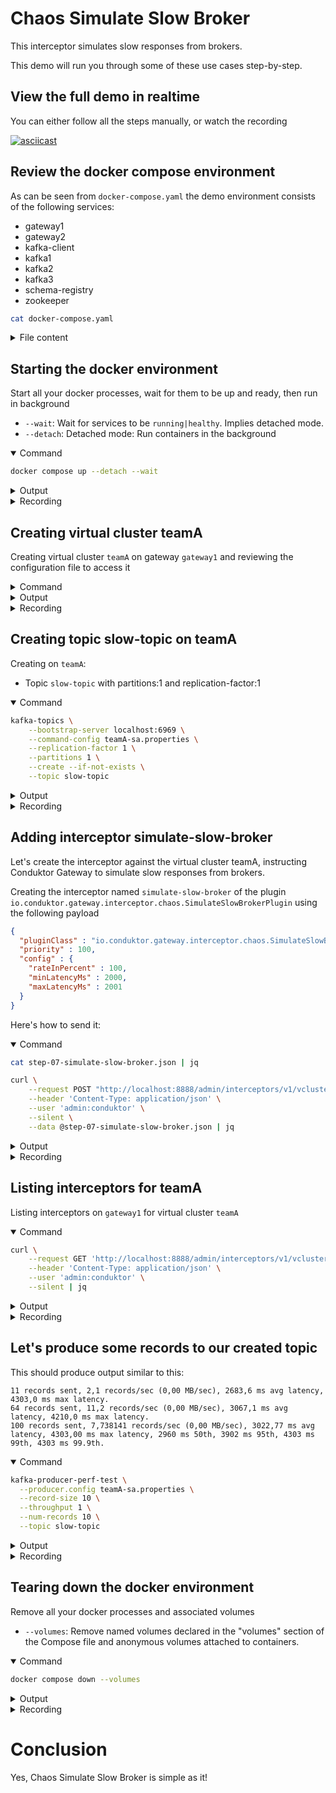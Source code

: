 # Chaos Simulate Slow Broker

This interceptor simulates slow responses from brokers.

This demo will run you through some of these use cases step-by-step.

## View the full demo in realtime




You can either follow all the steps manually, or watch the recording

[![asciicast](https://asciinema.org/a/f0q5DZ9KSv6TuWiEMjP0SHzFs.svg)](https://asciinema.org/a/f0q5DZ9KSv6TuWiEMjP0SHzFs)

## Review the docker compose environment

As can be seen from `docker-compose.yaml` the demo environment consists of the following services:

* gateway1
* gateway2
* kafka-client
* kafka1
* kafka2
* kafka3
* schema-registry
* zookeeper

```sh
cat docker-compose.yaml
```

<details>
<summary>File content</summary>

```yaml
version: '3.7'
services:
  zookeeper:
    image: confluentinc/cp-zookeeper:latest
    hostname: zookeeper
    container_name: zookeeper
    environment:
      ZOOKEEPER_CLIENT_PORT: 2801
      ZOOKEEPER_TICK_TIME: 2000
    healthcheck:
      test: nc -zv 0.0.0.0 2801 || exit 1
      interval: 5s
      retries: 25
  kafka1:
    hostname: kafka1
    container_name: kafka1
    image: confluentinc/cp-kafka:latest
    ports:
    - 19092:19092
    environment:
      KAFKA_BROKER_ID: 1
      KAFKA_ZOOKEEPER_CONNECT: zookeeper:2801
      KAFKA_LISTENERS: INTERNAL://:9092,EXTERNAL_SAME_HOST://:19092
      KAFKA_ADVERTISED_LISTENERS: INTERNAL://kafka1:9092,EXTERNAL_SAME_HOST://localhost:19092
      KAFKA_LISTENER_SECURITY_PROTOCOL_MAP: INTERNAL:PLAINTEXT,EXTERNAL_SAME_HOST:PLAINTEXT
      KAFKA_INTER_BROKER_LISTENER_NAME: INTERNAL
      KAFKA_GROUP_INITIAL_REBALANCE_DELAY_MS: 0
      KAFKA_LOG4J_LOGGERS: kafka.authorizer.logger=INFO
      KAFKA_LOG4J_ROOT_LOGLEVEL: WARN
      KAFKA_AUTO_CREATE_TOPICS_ENABLE: false
    depends_on:
      zookeeper:
        condition: service_healthy
    healthcheck:
      test: nc -zv kafka1 9092 || exit 1
      interval: 5s
      retries: 25
  kafka2:
    hostname: kafka2
    container_name: kafka2
    image: confluentinc/cp-kafka:latest
    ports:
    - 19093:19093
    environment:
      KAFKA_BROKER_ID: 2
      KAFKA_ZOOKEEPER_CONNECT: zookeeper:2801
      KAFKA_LISTENERS: INTERNAL://:9093,EXTERNAL_SAME_HOST://:19093
      KAFKA_ADVERTISED_LISTENERS: INTERNAL://kafka2:9093,EXTERNAL_SAME_HOST://localhost:19093
      KAFKA_LISTENER_SECURITY_PROTOCOL_MAP: INTERNAL:PLAINTEXT,EXTERNAL_SAME_HOST:PLAINTEXT
      KAFKA_INTER_BROKER_LISTENER_NAME: INTERNAL
      KAFKA_GROUP_INITIAL_REBALANCE_DELAY_MS: 0
      KAFKA_LOG4J_LOGGERS: kafka.authorizer.logger=INFO
      KAFKA_LOG4J_ROOT_LOGLEVEL: WARN
      KAFKA_AUTO_CREATE_TOPICS_ENABLE: false
    depends_on:
      zookeeper:
        condition: service_healthy
    healthcheck:
      test: nc -zv kafka2 9093 || exit 1
      interval: 5s
      retries: 25
  kafka3:
    image: confluentinc/cp-kafka:latest
    hostname: kafka3
    container_name: kafka3
    ports:
    - 19094:19094
    environment:
      KAFKA_BROKER_ID: 3
      KAFKA_ZOOKEEPER_CONNECT: zookeeper:2801
      KAFKA_LISTENERS: INTERNAL://:9094,EXTERNAL_SAME_HOST://:19094
      KAFKA_ADVERTISED_LISTENERS: INTERNAL://kafka3:9094,EXTERNAL_SAME_HOST://localhost:19094
      KAFKA_LISTENER_SECURITY_PROTOCOL_MAP: INTERNAL:PLAINTEXT,EXTERNAL_SAME_HOST:PLAINTEXT
      KAFKA_INTER_BROKER_LISTENER_NAME: INTERNAL
      KAFKA_GROUP_INITIAL_REBALANCE_DELAY_MS: 0
      KAFKA_LOG4J_LOGGERS: kafka.authorizer.logger=INFO
      KAFKA_LOG4J_ROOT_LOGLEVEL: WARN
      KAFKA_AUTO_CREATE_TOPICS_ENABLE: false
    depends_on:
      zookeeper:
        condition: service_healthy
    healthcheck:
      test: nc -zv kafka3 9094 || exit 1
      interval: 5s
      retries: 25
  schema-registry:
    image: confluentinc/cp-schema-registry:latest
    hostname: schema-registry
    container_name: schema-registry
    ports:
    - 8081:8081
    environment:
      SCHEMA_REGISTRY_HOST_NAME: schema-registry
      SCHEMA_REGISTRY_KAFKASTORE_BOOTSTRAP_SERVERS: kafka1:9092,kafka2:9093,kafka3:9094
      SCHEMA_REGISTRY_LOG4J_ROOT_LOGLEVEL: WARN
      SCHEMA_REGISTRY_LISTENERS: http://0.0.0.0:8081
      SCHEMA_REGISTRY_KAFKASTORE_TOPIC: _schemas
      SCHEMA_REGISTRY_SCHEMA_REGISTRY_GROUP_ID: schema-registry
    volumes:
    - type: bind
      source: .
      target: /clientConfig
      read_only: true
    depends_on:
      kafka1:
        condition: service_healthy
      kafka2:
        condition: service_healthy
      kafka3:
        condition: service_healthy
    healthcheck:
      test: nc -zv schema-registry 8081 || exit 1
      interval: 5s
      retries: 25
  gateway1:
    image: conduktor/conduktor-gateway:3.0.0
    hostname: gateway1
    container_name: gateway1
    environment:
      KAFKA_BOOTSTRAP_SERVERS: kafka1:9092,kafka2:9093,kafka3:9094
      GATEWAY_ADVERTISED_HOST: localhost
      GATEWAY_MODE: VCLUSTER
      GATEWAY_SECURITY_PROTOCOL: SASL_PLAINTEXT
      GATEWAY_FEATURE_FLAGS_ANALYTICS: false
    depends_on:
      kafka1:
        condition: service_healthy
      kafka2:
        condition: service_healthy
      kafka3:
        condition: service_healthy
    ports:
    - 6969:6969
    - 6970:6970
    - 6971:6971
    - 8888:8888
    healthcheck:
      test: curl localhost:8888/health
      interval: 5s
      retries: 25
  gateway2:
    image: conduktor/conduktor-gateway:3.0.0
    hostname: gateway2
    container_name: gateway2
    environment:
      KAFKA_BOOTSTRAP_SERVERS: kafka1:9092,kafka2:9093,kafka3:9094
      GATEWAY_ADVERTISED_HOST: localhost
      GATEWAY_MODE: VCLUSTER
      GATEWAY_SECURITY_PROTOCOL: SASL_PLAINTEXT
      GATEWAY_FEATURE_FLAGS_ANALYTICS: false
      GATEWAY_START_PORT: 7969
    depends_on:
      kafka1:
        condition: service_healthy
      kafka2:
        condition: service_healthy
      kafka3:
        condition: service_healthy
    ports:
    - 7969:7969
    - 7970:7970
    - 7971:7971
    - 8889:8888
    healthcheck:
      test: curl localhost:8888/health
      interval: 5s
      retries: 25
  kafka-client:
    image: confluentinc/cp-kafka:latest
    hostname: kafka-client
    container_name: kafka-client
    command: sleep infinity
    volumes:
    - type: bind
      source: .
      target: /clientConfig
      read_only: true
networks:
  demo: null
```

</details>

## Starting the docker environment

Start all your docker processes, wait for them to be up and ready, then run in background

* `--wait`: Wait for services to be `running|healthy`. Implies detached mode.
* `--detach`: Detached mode: Run containers in the background

<details open>
<summary>Command</summary>



```sh
docker compose up --detach --wait
```



</details>
<details>
<summary>Output</summary>

```
 Network chaos-simulate-slow-broker_default  Creating
 Network chaos-simulate-slow-broker_default  Created
 Container kafka-client  Creating
 Container zookeeper  Creating
 Container zookeeper  Created
 Container kafka-client  Created
 Container kafka2  Creating
 Container kafka1  Creating
 Container kafka3  Creating
 Container kafka1  Created
 Container kafka3  Created
 Container kafka2  Created
 Container gateway2  Creating
 Container gateway1  Creating
 Container schema-registry  Creating
 Container schema-registry  Created
 Container gateway2  Created
 Container gateway1  Created
 Container zookeeper  Starting
 Container kafka-client  Starting
 Container zookeeper  Started
 Container kafka-client  Started
 Container zookeeper  Waiting
 Container zookeeper  Waiting
 Container zookeeper  Waiting
 Container zookeeper  Healthy
 Container kafka1  Starting
 Container zookeeper  Healthy
 Container kafka2  Starting
 Container zookeeper  Healthy
 Container kafka3  Starting
 Container kafka1  Started
 Container kafka3  Started
 Container kafka2  Started
 Container kafka2  Waiting
 Container kafka3  Waiting
 Container kafka2  Waiting
 Container kafka3  Waiting
 Container kafka1  Waiting
 Container kafka1  Waiting
 Container kafka2  Waiting
 Container kafka3  Waiting
 Container kafka1  Waiting
 Container kafka3  Healthy
 Container kafka2  Healthy
 Container kafka1  Healthy
 Container kafka1  Healthy
 Container kafka2  Healthy
 Container kafka3  Healthy
 Container kafka1  Healthy
 Container gateway2  Starting
 Container kafka2  Healthy
 Container gateway1  Starting
 Container kafka3  Healthy
 Container schema-registry  Starting
 Container gateway1  Started
 Container schema-registry  Started
 Container gateway2  Started
 Container zookeeper  Waiting
 Container kafka1  Waiting
 Container kafka2  Waiting
 Container kafka3  Waiting
 Container schema-registry  Waiting
 Container gateway1  Waiting
 Container gateway2  Waiting
 Container kafka-client  Waiting
 Container kafka-client  Healthy
 Container kafka2  Healthy
 Container zookeeper  Healthy
 Container kafka3  Healthy
 Container kafka1  Healthy
 Container gateway2  Healthy
 Container schema-registry  Healthy
 Container gateway1  Healthy

```

</details>
<details>
<summary>Recording</summary>

[![asciicast](https://asciinema.org/a/u2IY5LM9WIDDhrACMAVmR3XFm.svg)](https://asciinema.org/a/u2IY5LM9WIDDhrACMAVmR3XFm)

</details>

## Creating virtual cluster teamA

Creating virtual cluster `teamA` on gateway `gateway1` and reviewing the configuration file to access it

<details>
<summary>Command</summary>



```sh
# Generate virtual cluster teamA with service account sa
token=$(curl \
    --request POST "http://localhost:8888/admin/vclusters/v1/vcluster/teamA/username/sa" \
    --header 'Content-Type: application/json' \
    --user 'admin:conduktor' \
    --silent \
    --data-raw '{"lifeTimeSeconds": 7776000}' | jq -r ".token")

# Create access file
echo  """
bootstrap.servers=localhost:6969
security.protocol=SASL_PLAINTEXT
sasl.mechanism=PLAIN
sasl.jaas.config=org.apache.kafka.common.security.plain.PlainLoginModule required username='sa' password='$token';
""" > teamA-sa.properties

# Review file
cat teamA-sa.properties
```



</details>
<details>
<summary>Output</summary>

```

bootstrap.servers=localhost:6969
security.protocol=SASL_PLAINTEXT
sasl.mechanism=PLAIN
sasl.jaas.config=org.apache.kafka.common.security.plain.PlainLoginModule required username='sa' password='eyJhbGciOiJIUzI1NiJ9.eyJ1c2VybmFtZSI6InNhIiwidmNsdXN0ZXIiOiJ0ZWFtQSIsImV4cCI6MTcyMDQ3MDQzMX0.EjKZwXYB7D3EzcLdwqKTOXj0GHUeQ8X3dNsVlJm-hws';


```

</details>
<details>
<summary>Recording</summary>

[![asciicast](https://asciinema.org/a/UWfroOLWwc8immBp9QTTby92z.svg)](https://asciinema.org/a/UWfroOLWwc8immBp9QTTby92z)

</details>

## Creating topic slow-topic on teamA

Creating on `teamA`:

* Topic `slow-topic` with partitions:1 and replication-factor:1

<details open>
<summary>Command</summary>



```sh
kafka-topics \
    --bootstrap-server localhost:6969 \
    --command-config teamA-sa.properties \
    --replication-factor 1 \
    --partitions 1 \
    --create --if-not-exists \
    --topic slow-topic
```



</details>
<details>
<summary>Output</summary>

```
Created topic slow-topic.

```

</details>
<details>
<summary>Recording</summary>

[![asciicast](https://asciinema.org/a/ZFESoE5w6k2HrCMi93mPbRUHV.svg)](https://asciinema.org/a/ZFESoE5w6k2HrCMi93mPbRUHV)

</details>

## Adding interceptor simulate-slow-broker

Let's create the interceptor against the virtual cluster teamA, instructing Conduktor Gateway to simulate slow responses from brokers.

Creating the interceptor named `simulate-slow-broker` of the plugin `io.conduktor.gateway.interceptor.chaos.SimulateSlowBrokerPlugin` using the following payload

```json
{
  "pluginClass" : "io.conduktor.gateway.interceptor.chaos.SimulateSlowBrokerPlugin",
  "priority" : 100,
  "config" : {
    "rateInPercent" : 100,
    "minLatencyMs" : 2000,
    "maxLatencyMs" : 2001
  }
}
```

Here's how to send it:

<details open>
<summary>Command</summary>



```sh
cat step-07-simulate-slow-broker.json | jq

curl \
    --request POST "http://localhost:8888/admin/interceptors/v1/vcluster/teamA/interceptor/simulate-slow-broker" \
    --header 'Content-Type: application/json' \
    --user 'admin:conduktor' \
    --silent \
    --data @step-07-simulate-slow-broker.json | jq
```



</details>
<details>
<summary>Output</summary>

```json
{
  "pluginClass": "io.conduktor.gateway.interceptor.chaos.SimulateSlowBrokerPlugin",
  "priority": 100,
  "config": {
    "rateInPercent": 100,
    "minLatencyMs": 2000,
    "maxLatencyMs": 2001
  }
}
{
  "message": "simulate-slow-broker is created"
}

```

</details>
<details>
<summary>Recording</summary>

[![asciicast](https://asciinema.org/a/LfbaWQEoWrH060M6ZUcKBLdxt.svg)](https://asciinema.org/a/LfbaWQEoWrH060M6ZUcKBLdxt)

</details>

## Listing interceptors for teamA

Listing interceptors on `gateway1` for virtual cluster `teamA`

<details open>
<summary>Command</summary>



```sh
curl \
    --request GET 'http://localhost:8888/admin/interceptors/v1/vcluster/teamA' \
    --header 'Content-Type: application/json' \
    --user 'admin:conduktor' \
    --silent | jq
```



</details>
<details>
<summary>Output</summary>

```json
{
  "interceptors": [
    {
      "name": "simulate-slow-broker",
      "pluginClass": "io.conduktor.gateway.interceptor.chaos.SimulateSlowBrokerPlugin",
      "priority": 100,
      "timeoutMs": 9223372036854775807,
      "config": {
        "rateInPercent": 100,
        "minLatencyMs": 2000,
        "maxLatencyMs": 2001
      }
    }
  ]
}

```

</details>
<details>
<summary>Recording</summary>

[![asciicast](https://asciinema.org/a/1eXffwBmLZLD0rKeLZbwjaw2e.svg)](https://asciinema.org/a/1eXffwBmLZLD0rKeLZbwjaw2e)

</details>

## Let's produce some records to our created topic

This should produce output similar to this:

```
11 records sent, 2,1 records/sec (0,00 MB/sec), 2683,6 ms avg latency, 4303,0 ms max latency.
64 records sent, 11,2 records/sec (0,00 MB/sec), 3067,1 ms avg latency, 4210,0 ms max latency.
100 records sent, 7,738141 records/sec (0,00 MB/sec), 3022,77 ms avg latency, 4303,00 ms max latency, 2960 ms 50th, 3902 ms 95th, 4303 ms 99th, 4303 ms 99.9th.
```

<details open>
<summary>Command</summary>



```sh
kafka-producer-perf-test \
  --producer.config teamA-sa.properties \
  --record-size 10 \
  --throughput 1 \
  --num-records 10 \
  --topic slow-topic
```



</details>
<details>
<summary>Output</summary>

```
5 records sent, 1,0 records/sec (0,00 MB/sec), 2093,4 ms avg latency, 2300,0 ms max latency.
5 records sent, 1,0 records/sec (0,00 MB/sec), 2018,0 ms avg latency, 2025,0 ms max latency.
10 records sent, 0,972290 records/sec (0,00 MB/sec), 2055,70 ms avg latency, 2300,00 ms max latency, 2025 ms 50th, 2300 ms 95th, 2300 ms 99th, 2300 ms 99.9th.

```

</details>
<details>
<summary>Recording</summary>

[![asciicast](https://asciinema.org/a/7YsrvC1nwH4EvtNVnWZxDFTML.svg)](https://asciinema.org/a/7YsrvC1nwH4EvtNVnWZxDFTML)

</details>

## Tearing down the docker environment

Remove all your docker processes and associated volumes

* `--volumes`: Remove named volumes declared in the "volumes" section of the Compose file and anonymous volumes attached to containers.

<details open>
<summary>Command</summary>



```sh
docker compose down --volumes
```



</details>
<details>
<summary>Output</summary>

```
 Container schema-registry  Stopping
 Container kafka-client  Stopping
 Container gateway1  Stopping
 Container gateway2  Stopping
 Container gateway1  Stopped
 Container gateway1  Removing
 Container gateway1  Removed
 Container gateway2  Stopped
 Container gateway2  Removing
 Container gateway2  Removed
 Container schema-registry  Stopped
 Container schema-registry  Removing
 Container schema-registry  Removed
 Container kafka1  Stopping
 Container kafka3  Stopping
 Container kafka2  Stopping
 Container kafka1  Stopped
 Container kafka1  Removing
 Container kafka1  Removed
 Container kafka2  Stopped
 Container kafka2  Removing
 Container kafka2  Removed
 Container kafka-client  Stopped
 Container kafka-client  Removing
 Container kafka-client  Removed
 Container kafka3  Stopped
 Container kafka3  Removing
 Container kafka3  Removed
 Container zookeeper  Stopping
 Container zookeeper  Stopped
 Container zookeeper  Removing
 Container zookeeper  Removed
 Network chaos-simulate-slow-broker_default  Removing
 Network chaos-simulate-slow-broker_default  Removed

```

</details>
<details>
<summary>Recording</summary>

[![asciicast](https://asciinema.org/a/zV9ZR8urrF5BN5RctZXJcxhQL.svg)](https://asciinema.org/a/zV9ZR8urrF5BN5RctZXJcxhQL)

</details>

# Conclusion

Yes, Chaos Simulate Slow Broker is simple as it!

